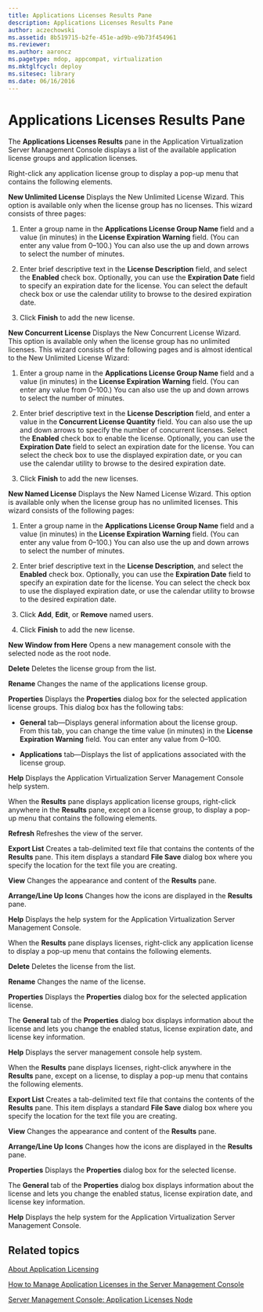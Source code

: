 ```yaml
---
title: Applications Licenses Results Pane
description: Applications Licenses Results Pane
author: aczechowski
ms.assetid: 8b519715-b2fe-451e-ad9b-e9b73f454961
ms.reviewer:
ms.author: aaroncz
ms.pagetype: mdop, appcompat, virtualization
ms.mktglfcycl: deploy
ms.sitesec: library
ms.date: 06/16/2016
---
```



# Applications Licenses Results Pane


The **Applications Licenses Results** pane in the Application Virtualization Server Management Console displays a list of the available application license groups and application licenses.

Right-click any application license group to display a pop-up menu that contains the following elements.

<a href="" id="new-unlimited-license"></a>**New Unlimited License**
Displays the New Unlimited License Wizard. This option is available only when the license group has no licenses. This wizard consists of three pages:

1.  Enter a group name in the **Applications License Group Name** field and a value (in minutes) in the **License Expiration Warning** field. (You can enter any value from 0–100.) You can also use the up and down arrows to select the number of minutes.

2.  Enter brief descriptive text in the **License Description** field, and select the **Enabled** check box. Optionally, you can use the **Expiration Date** field to specify an expiration date for the license. You can select the default check box or use the calendar utility to browse to the desired expiration date.

3.  Click **Finish** to add the new license.

<a href="" id="new-concurrent-license"></a>**New Concurrent License**
Displays the New Concurrent License Wizard. This option is available only when the license group has no unlimited licenses. This wizard consists of the following pages and is almost identical to the New Unlimited License Wizard:

1.  Enter a group name in the **Applications License Group Name** field and a value (in minutes) in the **License Expiration Warning** field. (You can enter any value from 0–100.) You can also use the up and down arrows to select the number of minutes.

2.  Enter brief descriptive text in the **License Description** field, and enter a value in the **Concurrent License Quantity** field. You can also use the up and down arrows to specify the number of concurrent licenses. Select the **Enabled** check box to enable the license. Optionally, you can use the **Expiration Date** field to select an expiration date for the license. You can select the check box to use the displayed expiration date, or you can use the calendar utility to browse to the desired expiration date.

3.  Click **Finish** to add the new licenses.

<a href="" id="new-named-license"></a>**New Named License**
Displays the New Named License Wizard. This option is available only when the license group has no unlimited licenses. This wizard consists of the following pages:

1.  Enter a group name in the **Applications License Group Name** field and a value (in minutes) in the **License Expiration Warning** field. (You can enter any value from 0–100.) You can also use the up and down arrows to select the number of minutes.

2.  Enter brief descriptive text in the **License Description**, and select the **Enabled** check box. Optionally, you can use the **Expiration Date** field to specify an expiration date for the license. You can select the check box to use the displayed expiration date, or use the calendar utility to browse to the desired expiration date.

3.  Click **Add**, **Edit**, or **Remove** named users.

4.  Click **Finish** to add the new license.

<a href="" id="new-window-from-here"></a>**New Window from Here**
Opens a new management console with the selected node as the root node.

<a href="" id="delete"></a>**Delete**
Deletes the license group from the list.

<a href="" id="rename"></a>**Rename**
Changes the name of the applications license group.

<a href="" id="properties"></a>**Properties**
Displays the **Properties** dialog box for the selected application license groups. This dialog box has the following tabs:

-   **General** tab—Displays general information about the license group. From this tab, you can change the time value (in minutes) in the **License Expiration Warning** field. You can enter any value from 0–100.

-   **Applications** tab—Displays the list of applications associated with the license group.

<a href="" id="help"></a>**Help**
Displays the Application Virtualization Server Management Console help system.

When the **Results** pane displays application license groups, right-click anywhere in the **Results** pane, except on a license group, to display a pop-up menu that contains the following elements.

<a href="" id="refresh"></a>**Refresh**
Refreshes the view of the server.

<a href="" id="export-list"></a>**Export List**
Creates a tab-delimited text file that contains the contents of the **Results** pane. This item displays a standard **File Save** dialog box where you specify the location for the text file you are creating.

<a href="" id="view"></a>**View**
Changes the appearance and content of the **Results** pane.

<a href="" id="arrange-line-up-icons"></a>**Arrange/Line Up Icons**
Changes how the icons are displayed in the **Results** pane.

<a href="" id="help"></a>**Help**
Displays the help system for the Application Virtualization Server Management Console.

When the **Results** pane displays licenses, right-click any application license to display a pop-up menu that contains the following elements.

<a href="" id="delete"></a>**Delete**
Deletes the license from the list.

<a href="" id="rename"></a>**Rename**
Changes the name of the license.

<a href="" id="properties"></a>**Properties**
Displays the **Properties** dialog box for the selected application license.

The **General** tab of the **Properties** dialog box displays information about the license and lets you change the enabled status, license expiration date, and license key information.

<a href="" id="help"></a>**Help**
Displays the server management console help system.

When the **Results** pane displays licenses, right-click anywhere in the **Results** pane, except on a license, to display a pop-up menu that contains the following elements.

<a href="" id="export-list"></a>**Export List**
Creates a tab-delimited text file that contains the contents of the **Results** pane. This item displays a standard **File Save** dialog box where you specify the location for the text file you are creating.

<a href="" id="view"></a>**View**
Changes the appearance and content of the **Results** pane.

<a href="" id="arrange-line-up-icons"></a>**Arrange/Line Up Icons**
Changes how the icons are displayed in the **Results** pane.

<a href="" id="properties"></a>**Properties**
Displays the **Properties** dialog box for the selected license.

The **General** tab of the **Properties** dialog box displays information about the license and lets you change the enabled status, license expiration date, and license key information.

<a href="" id="help"></a>**Help**
Displays the help system for the Application Virtualization Server Management Console.

## Related topics


[About Application Licensing](about-application-licensing.md)

[How to Manage Application Licenses in the Server Management Console](how-to-manage-application-licenses-in-the-server-management-console.md)

[Server Management Console: Application Licenses Node](server-management-console-application-licenses-node.md)

 

 





